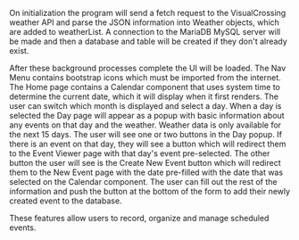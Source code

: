 On initialization the program will send a fetch request to the VisualCrossing weather API and parse the JSON information into Weather objects, which are added to weatherList.
A connection to the MariaDB MySQL server will be made and then a database and table will be created if they don't already exist.

After these background processes complete the UI will be loaded. The Nav Menu contains bootstrap icons which must be imported from the internet.
The Home page contains a Calendar component that uses system time to determine the current date, which it will display when it first renders. The user can switch which month is displayed and select a day.
When a day is selected the Day page will appear as a popup with basic information about any events on that day and the weather. Weather data is only available for the next 15 days. The user will see one or two buttons in the Day popup. If there is an event on that day, they will see a button which will redirect them to the Event Viewer page with that day's event pre-selected. The other button the user will see is the Create New Event button which will redirect them to the New Event page with the date pre-filled with the date that was selected on the Calendar component. The user can fill out the rest of the information and push the button at the bottom of the form to add their newly created event to the database. 

These features allow users to record, organize and manage scheduled events.
